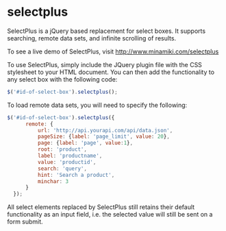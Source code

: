selectplus
==========

SelectPlus is a jQuery based replacement for select boxes. It supports searching, remote data sets, and infinite scrolling of results.

To see a live demo of SelectPlus, visit http://www.minamiki.com/selectplus

To use SelectPlus, simply include the JQuery plugin file with the CSS stylesheet to your HTML document. You can then add the functionality to any select box with the following code:

```javascript
$('#id-of-select-box').selectplus();
```

To load remote data sets, you will need to specify the following:


```javascript
$('#id-of-select-box').selectplus({
      remote: { 
          url: 'http://api.yourapi.com/api/data.json',
          pageSize: {label: 'page_limit', value: 20},
          page: {label: 'page', value:1},
          root: 'product',
          label: 'productname',
          value: 'productid',
          search: 'query',
          hint: 'Search a product',
          minchar: 3
      }
  });
```
All select elements replaced by SelectPlus still retains their default functionality as an input field, i.e. the selected value will still be sent on a form submit.
